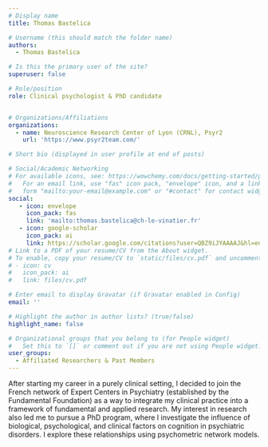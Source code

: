 ```yaml
---
# Display name
title: Thomas Bastelica

# Username (this should match the folder name)
authors:
  - Thomas Bastelica

# Is this the primary user of the site?
superuser: false

# Role/position
role: Clinical psychologist & PhD candidate


# Organizations/Affiliations
organizations:
  - name: Neuroscience Research Center of Lyon (CRNL), Psyr2
    url: 'https://www.psyr2team.com/'

# Short bio (displayed in user profile at end of posts)

# Social/Academic Networking
# For available icons, see: https://wowchemy.com/docs/getting-started/page-builder/#icons
#   For an email link, use "fas" icon pack, "envelope" icon, and a link in the
#   form "mailto:your-email@example.com" or "#contact" for contact widget.
social:
   - icon: envelope
     icon_pack: fas
     link: 'mailto:thomas.bastelica@ch-le-vinatier.fr'
   - icon: google-scholar
     icon_pack: ai
     link: https://scholar.google.com/citations?user=QBZ9iJYAAAAJ&hl=en
# Link to a PDF of your resume/CV from the About widget.
# To enable, copy your resume/CV to `static/files/cv.pdf` and uncomment the lines below.
# - icon: cv
#   icon_pack: ai
#   link: files/cv.pdf

# Enter email to display Gravatar (if Gravatar enabled in Config)
email: ''

# Highlight the author in author lists? (true/false)
highlight_name: false

# Organizational groups that you belong to (for People widget)
#   Set this to `[]` or comment out if you are not using People widget.
user_groups:
  - Affiliated Researchers & Past Members
---
```


 After starting my career in a purely clinical setting, I decided to join the French network of Expert Centers in Psychiatry (established by the Fundamental Foundation) as a way to integrate my clinical practice into a framework of fundamental and applied research. My interest in research also led me to pursue a PhD program, where I investigate the influence of biological, psychological, and clinical factors on cognition in psychiatric disorders. I explore these relationships using psychometric network models.

